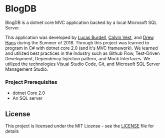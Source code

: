 # BlogDB
BlogDB is a dotnet core MVC application backed by a local Microsoft SQL Server.

This application was developed by [Lucas Burdell](https://github.com/lucas-burdell), [Calvin Vest](https://github.com/CalvinVest), and [Drew Hans](https://github.com/DrewHans555) during the Summer of 2018. Through this project was learned to program in C# with dotnet core 2.0 (and it's MVC framework). We learned and utilized best practices in the Industry such as Github Flow, Test-Driven Development, Dependency Injection pattern, and Mock Interfaces. We utilized the technologies Visual Studio Code, Git, and Microsoft SQL Server Management Studio.   

### Project Prerequisites
* dotnet Core 2.0
* An SQL server

## License
This project is licensed under the MIT License - see the [LICENSE](LICENSE) file for details
